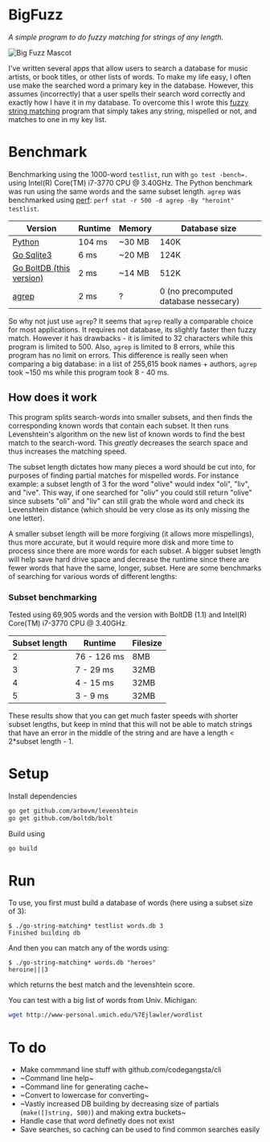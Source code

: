 # BigFuzz

_A simple program to do fuzzy matching for strings of any length._

![Big Fuzz Mascot](http://ecx.images-amazon.com/images/I/417W-2NwzpL._SX355_.jpg)

I've written several apps that allow users to search a database for music artists, or book titles, or other lists of words. To make my life easy, I often use make the searched word a primary key in the database. However, this assumes (incorrectly) that a user spells their search word correctly and exactly how I have it in my database. To overcome this I wrote this [fuzzy string matching](https://en.wikipedia.org/wiki/Approximate_string_matching) program that simply takes any string, mispelled or not, and matches to one in my key list.

# Benchmark
Benchmarking using the 1000-word `testlist`, run with `go test -bench=.` using Intel(R) Core(TM) i7-3770 CPU @ 3.40GHz. The Python benchmark was run using the same words and the same subset length. `agrep` was benchmarked using [perf](http://askubuntu.com/questions/50145/how-to-install-perf-monitoring-tool/306683): `perf stat -r 500 -d agrep -By "heroint" testlist`.

Version                                                                               | Runtime | Memory | Database size
------------------------------------------------------------------------------------- | ------- | ------ | --------
[Python](https://github.com/schollz/string_matching)                                  | 104 ms  | ~30 MB | 140K
[Go Sqlite3](https://github.com/schollz/go-string-matching/tree/sqlite3)              | 6 ms  | ~20 MB | 124K
[Go BoltDB (this version)](https://github.com/schollz/go-string-matching/tree/master) | 2 ms  | ~14 MB | 512K
[agrep](https://en.wikipedia.org/wiki/Agrep) | 2 ms | ? | 0 (no precomputed database nessecary)

So why not just use `agrep`? It seems that `agrep` really a comparable choice for most applications. It requires not database, its slightly faster then fuzzy match. However it has drawbacks - it is limited to 32 characters while this program is limited to 500. Also, `agrep` is limited to 8 errors, while this program has no limit on errors. This difference is really seen when comparing a big database: in a list of 255,615 book names + authors, `agrep` took ~150 ms while this program took 8 - 40 ms.


## How does it work

This program splits search-words into smaller subsets, and then finds the corresponding known words that contain each subset. It then runs Levenshtein's algorithm on the new list of known words to find the best match to the search-word. This *greatly* decreases the search space and thus increases the matching speed.

The subset length dictates how many pieces a word should be cut into, for purposes of finding partial matches for mispelled words. For instance example: a subset length of 3 for the word "olive" would index "oli", "liv", and "ive". This way, if one searched for "oliv" you could still return "olive" since subsets "oli" and "liv" can still grab the whole word and check its Levenshtein distance (which should be very close as its only missing the one letter). 

A smaller subset length will be more forgiving (it allows more mispellings), thus more accurate, but it would require more disk and more time to process since there are more words for each subset. A bigger subset length will help save hard drive space and decrease the runtime since there are fewer words that have the same, longer, subset. Here are some benchmarks of searching for various words of different lengths: 

### Subset benchmarking

Tested using 69,905 words and the version with BoltDB (1.1) and  Intel(R) Core(TM) i7-3770 CPU @ 3.40GHz.

Subset length | Runtime   | Filesize
------ | --------- | --------
2      | 76 - 126 ms | 8MB
3      | 7 - 29 ms | 32MB
4      | 4 - 15 ms | 32MB
5      | 3 - 9 ms  | 32MB

These results show that you can get much faster speeds with shorter subset lengths, but keep in mind that this will not be able to match strings that have an error in the middle of the string and are have a length < 2*subset length - 1.

# Setup
Install dependencies

```bash
go get github.com/arbovm/levenshtein
go get github.com/boltdb/bolt
```

Build using

```bash
go build
```

# Run
To use, you first must build a database of words (here using a subset size of 3):

```
$ ./go-string-matching* testlist words.db 3
Finished building db
```

And then you can match any of the words using:

```
$ ./go-string-matching* words.db "heroes"
heroine|||3
```

which returns the best match and the levenshtein score.

You can test with a big list of words from Univ. Michigan:

```bash
wget http://www-personal.umich.edu/%7Ejlawler/wordlist
```

# To do
- Make commmand line stuff with github.com/codegangsta/cli
- ~Command line help~
- ~Command line for generating cache~
- ~Convert to lowercase for converting~
- ~Vastly increased DB building by decreasing size of partials (`make([]string, 500)`) and making extra buckets~
- Handle case that word definetly does not exist
- Save searches, so caching can be used to find common searches easily

